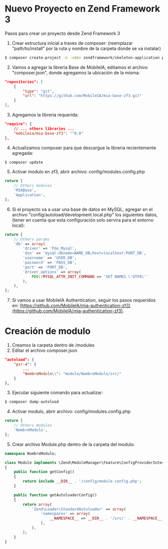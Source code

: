 # Nuevo Proyecto en Zend Framework 3
Pasos para crear un proyecto desde Zend Framework 3

1. Crear estructura inicial a traves de composer: (reemplazar "path/to/install" por la ruta y nombre de la carpeta donde se va instalar)
```bash
$ composer create-project -n -sdev zendframework/skeleton-application path/to/install
```
2. Vamos a agregar la libreria Base de MobileIA, editamos el archivo "composer.json", donde agregamos la ubicación de la misma:
```json
"repositories": [
    {
        "type": "git",
        "url": "https://github.com/MobileIA/mia-base-zf3.git"
    }
],
```
3. Agregamos la librería requerida:
```json
"require": {
    // ... others libraries ...
    "mobileia/mia-base-zf3": "^0.0"
},
```
4. Actualizamos composer para que descargue la libreria recientemente agregada:
```bash
$ composer update
```
5. Activar modulo en zf3, abrir archivo: config/modules.config.php
```php
return [
    // Others modules
    'MIABase',
    'Application',
];
```
6. Si el proyecto va a usar una base de datos en MySQL, agregar en el archivo "config/autoload/development.local.php" los siguientes datos, (tener en cuenta que esta configuración solo servira para el entorno local):
```php
return [
    // Others params
    'db' => array(
        'driver' => 'Pdo_Mysql',
        'dsn' => 'mysql:dbname=NAME_DB;host=localhost:PORT_DB',
        'username' => 'USER_DB',
        'password' => 'PASS_DB',
        'port' => 'PORT_DB',
        'driver_options' => array(
            PDO::MYSQL_ATTR_INIT_COMMAND => 'SET NAMES \'UTF8\''
        ),
    ),
];
```
7. Si vamos a usar MobileIA Authentication, seguir los pasos requeridos en: [https://github.com/MobileIA/mia-authentication-zf3](https://github.com/MobileIA/mia-authentication-zf3).

# Creación de modulo

1. Creamos la carpeta dentro de /modules
2. Editar el archivo composer.json
```json
"autoload": {
    "psr-4": {
        ...
        "NombreModulo\\": "module/NombreModulo/src/"
    }
},
```
3. Ejecutar siguiente comando para actualizar:
```bash
$ composer dump-autoload
```
4. Activar modulo, abrir archivo: config/modules.config.php
```php
return [
    // Others modules
    'NombreModulo',
];
```
5. Crear archivo Module.php dentro de la carpeta del modulo:
```php
namespace NombreModulo;

class Module implements \Zend\ModuleManager\Feature\ConfigProviderInterface
{
    public function getConfig()
    {
        return include __DIR__ . '/config/module.config.php';
    }

    public function getAutoloaderConfig()
    {
        return array(
            'Zend\Loader\StandardAutoloader' => array(
                'namespaces' => array(
                    __NAMESPACE__ => __DIR__ . '/src/' . __NAMESPACE__,
                ),
            ),
        );
    }
}
```